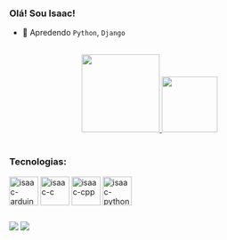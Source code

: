 ### Olá! Sou Isaac!

- 🌱 Apredendo `Python`, `Django`
<br>
<div align="center">
  <a href="https://github.com/Sisaac5">
  <img height="140em" src="https://github-readme-stats.vercel.app/api?username=Sisaac5&hide=contribs,prs&count_private=true&show_icons=true&theme=github_dark&locale=pt-BR"/>
  <img height="100em" src="https://github-readme-stats.vercel.app/api/top-langs/?username=Sisaac5&count_private=true&&langs_count=3ayout=compact&theme=github_dark&locale=pt-BR"/>
  </a>
</div>
<br>

### Tecnologias:
<div style="display: inline_block">
  <img align="center" alt="isaac-arduino" width="52px" src="https://cdn.jsdelivr.net/gh/devicons/devicon/icons/arduino/arduino-original-wordmark.svg">
  <img align="center" alt="isaac-c" width="52px" src="https://cdn.jsdelivr.net/gh/devicons/devicon/icons/c/c-original.svg">
  <img align="center" alt="isaac-cpp" width="52px" src="https://cdn.jsdelivr.net/gh/devicons/devicon/icons/cplusplus/cplusplus-original.svg" />   
  <img align="center" alt="isaac-python" width="52px" src="https://cdn.jsdelivr.net/gh/devicons/devicon/icons/python/python-original.svg">
</div>

##
 
<div> 
  <a href = "mailto:isaac.sebastian@academico.ufpb.br"><img src="https://img.shields.io/badge/-Gmail-%23333?style=for-the-badge&logo=gmail&logoColor=white" target="_blank"></a>
  <a href="https://www.linkedin.com/in/isaac-sebastian-a60329191" target="_blank"><img src="https://img.shields.io/badge/-LinkedIn-%230077B5?style=for-the-badge&logo=linkedin&logoColor=white" target="_blank"></a>
</div>
  

